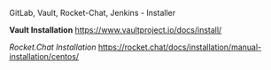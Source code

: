 GitLab, Vault, Rocket-Chat, Jenkins - Installer

**Vault Installation**
https://www.vaultproject.io/docs/install/

*Rocket.Chat Installation*
https://rocket.chat/docs/installation/manual-installation/centos/

